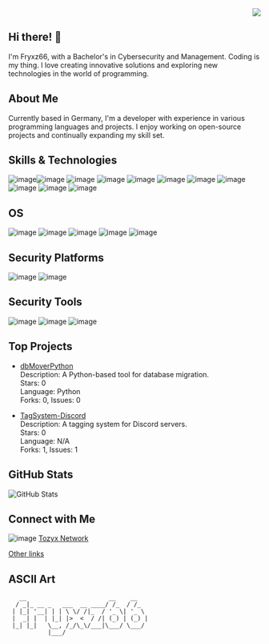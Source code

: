 <div align="right">
  <img src="https://visitor-badge.laobi.icu/badge?page_id=Fryxz66.Fryxz66&left_text=Profile%20views"  />
</div>



## Hi there! 👋

I'm Fryxz66, with a Bachelor's in Cybersecurity and Management. Coding is my thing. I love creating innovative solutions and exploring new technologies in the world of programming.

## About Me

Currently based in Germany, I'm a developer with experience in various programming languages and projects. I enjoy working on open-source projects and continually expanding my skill set.


## Skills & Technologies

![image](https://img.shields.io/badge/Cloudflare-F38020?style=for-the-badge&logo=Cloudflare&logoColor=white)![image](https://img.shields.io/badge/MySQL-005C84?style=for-the-badge&logo=mysql&logoColor=white) ![image](https://img.shields.io/badge/Sqlite-003B57?style=for-the-badge&logo=sqlite&logoColor=white) ![image](https://img.shields.io/badge/VSCode-0078D4?style=for-the-badge&logo=visual%20studio%20code&logoColor=white) ![image](https://img.shields.io/badge/C%23-239120?style=for-the-badge&logo=csharp&logoColor=white) ![image](https://img.shields.io/badge/C%2B%2B-00599C?style=for-the-badge&logo=c%2B%2B&logoColor=white) ![image](https://img.shields.io/badge/HTML5-E34F26?style=for-the-badge&logo=html5&logoColor=white) ![image](https://img.shields.io/badge/JavaScript-323330?style=for-the-badge&logo=javascript&logoColor=F7DF1E) ![image](https://img.shields.io/badge/json-5E5C5C?style=for-the-badge&logo=json&logoColor=white) ![image](https://img.shields.io/badge/Lua-2C2D72?style=for-the-badge&logo=lua&logoColor=white) ![image](https://img.shields.io/badge/Python-FFD43B?style=for-the-badge&logo=python&logoColor=blue)


## OS 

![image](https://img.shields.io/badge/Kali_Linux-557C94?style=for-the-badge&logo=kali-linux&logoColor=white) ![image](https://img.shields.io/badge/Debian-A81D33?style=for-the-badge&logo=debian&logoColor=white) ![image](https://img.shields.io/badge/Ubuntu-E95420?style=for-the-badge&logo=ubuntu&logoColor=white) ![image](https://img.shields.io/badge/Unraid-F15A2C?style=for-the-badge&logo=unraid&logoColor=white) ![image](https://img.shields.io/badge/Windows_11-0078d4?style=for-the-badge&logo=windows-11&logoColor=white)


## Security Platforms

![image](https://img.shields.io/badge/HackTheBox-111927?style=for-the-badge&logo=Hack%20The%20Box&logoColor=9FEF00) ![image](https://img.shields.io/badge/TryHackMe-212C42?style=for-the-badge&logo=TryHackMe&logoColor=white)


## Security Tools

![image](https://img.shields.io/badge/Wireshark-1679A7?style=for-the-badge&logo=Wireshark&logoColor=white) ![image](https://img.shields.io/badge/metasploit-2596CD?style=for-the-badge&logo=metasploit&logoColor=white) ![image](https://img.shields.io/badge/burpsuite-FF6633?style=for-the-badge&logo=burpsuite&logoColor=white)


## Top Projects

- [dbMoverPython](https://github.com/Fryxz66/dbMoverPython)  
   Description: A Python-based tool for database migration.  
   Stars: 0  
   Language: Python  
   Forks: 0, Issues: 0  

- [TagSystem-Discord](https://github.com/Fryxz66/TagSystem-Discord)  
   Description: A tagging system for Discord servers.  
   Stars: 0  
   Language: N/A  
   Forks: 1, Issues: 1


## GitHub Stats

![GitHub Stats](https://github-readme-stats.vercel.app/api?username=Fryxz66&show_icons=true&count_private=true&theme=radical)


## Connect with Me
![image](https://img.shields.io/badge/Discord-5865F2?style=for-the-badge&logo=discord&logoColor=white) 
[Tozyx Network](https://discord.gg/FQeWeaxVD9)

[Other links](https://fakecrime.bio/Jules113)


## ASCII Art

```
   __                       __    __   
  / _|_ __ _   ___  __ ____/ /_  / /_  
 | |_| '__| | | \ \/ /|_  / '_ \| '_ \ 
 |  _| |  | |_| |>  <  / /| (_) | (_) |
 |_| |_|   \__, /_/\_\/___|\___/ \___/ 
           |___/                       
```
